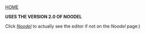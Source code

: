 <head>
  <link rel="icon" type="image/png" href="noodel.png">
</head>

[HOME](README.md)

__USES THE VERSION 2.0 OF NOODEL__

Click [_Noodel_](https://tkellehe.github.io/noodel/release/editor-2.0.html) to actually see the editor if not on the _Noodel_ page:)


<script src="https://code.jquery.com/jquery-3.1.1.min.js" integrity="sha256-hVVnYaiADRTO2PzUGmuLJr8BLUSjGIZsDYGmIJLv2b8=" crossorigin="anonymous"></script>

<script src="noodel-2.0.js"></script>

<link rel="stylesheet" type="text/css" href="../docs.css">
<script type="text/javascript" src="../docs.js"></script>

<div class="noodel-share"></div>

<div class="noodel-exec" code="" input="" show></div>
